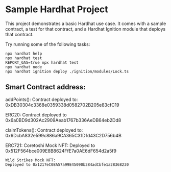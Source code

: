 # Sample Hardhat Project

This project demonstrates a basic Hardhat use case. It comes with a sample contract, a test for that contract, and a Hardhat Ignition module that deploys that contract.

Try running some of the following tasks:

```shell
npx hardhat help
npx hardhat test
REPORT_GAS=true npx hardhat test
npx hardhat node
npx hardhat ignition deploy ./ignition/modules/Lock.ts
```
## Smart Contract address:
addPoints():
Contract deployed to: 0xDB30304c3368e0359338d0582702B205e83cfC19

ERC20:
Contract deployed to 0x6a0BD9d302Ac2909Aeab1767b336AeDB64eb2Dd8

claimTokens():
Contract deployed to: 0x6DcbA832e599c886a9CA365C31D1d43C2D756b4B

ERC721:
    Coretoshi Mock NFT: 
    Deployed to 0x512F564bce009E8B8624FfE7a0AE6dF654d2a5f9

    Wild Strikes Mock NFT:
    Deployed to 0x1217eC08A57a99E45090b384adCbfe1a28368230
